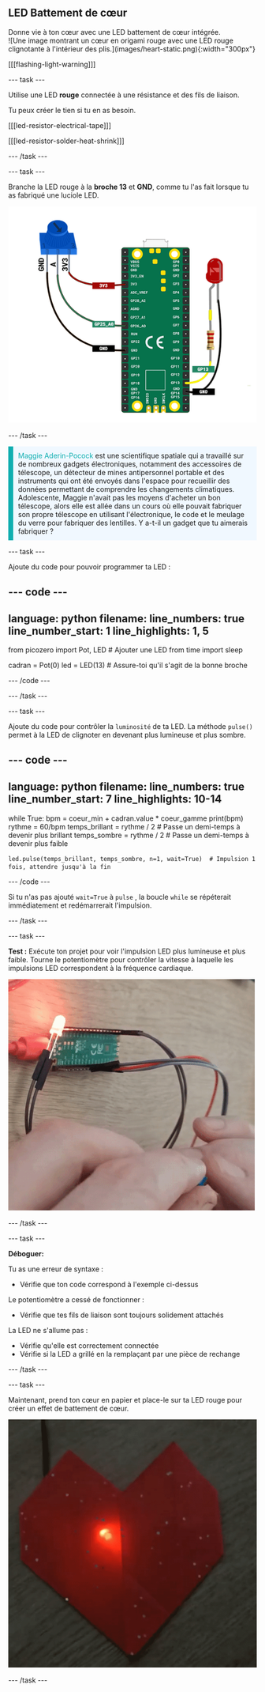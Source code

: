 ## LED Battement de cœur

<div style="display: flex; flex-wrap: wrap">
<div style="flex-basis: 200px; flex-grow: 1; margin-right: 15px;">
Donne vie à ton cœur avec une LED battement de cœur intégrée.
</div>
<div>
![Une image montrant un cœur en origami rouge avec une LED rouge clignotante à l'intérieur des plis.](images/heart-static.png){:width="300px"}
</div>
</div>

[[[flashing-light-warning]]]

--- task ---

Utilise une LED **rouge** connectée à une résistance et des fils de liaison.

Tu peux créer le tien si tu en as besoin.

[[[led-resistor-electrical-tape]]]

[[[led-resistor-solder-heat-shrink]]]

--- /task ---

--- task ---

Branche la LED rouge à la **broche 13** et **GND**, comme tu l'as fait lorsque tu as fabriqué une luciole LED.

![Un potentiomètre et une LED rouge attachés à un Raspberry Pi Pico.](images/pot-led-circuit.png)

--- /task ---

<p style="border-left: solid; border-width:10px; border-color: #0faeb0; background-color: aliceblue; padding: 10px;">
<span style="color: #0faeb0">Maggie Aderin-Pocock</span> est une scientifique spatiale qui a travaillé sur de nombreux gadgets électroniques, notamment des accessoires de télescope, un détecteur de mines antipersonnel portable et des instruments qui ont été envoyés dans l'espace pour recueillir des données permettant de comprendre les changements climatiques. Adolescente, Maggie n'avait pas les moyens d'acheter un bon télescope, alors elle est allée dans un cours où elle pouvait fabriquer son propre télescope en utilisant l'électronique, le code et le meulage du verre pour fabriquer des lentilles. Y a-t-il un gadget que tu aimerais fabriquer ?</p>

--- task ---

Ajoute du code pour pouvoir programmer ta LED :

--- code ---
---
language: python filename: line_numbers: true line_number_start: 1
line_highlights: 1, 5
---
from picozero import Pot, LED # Ajouter une LED 
from time import sleep

cadran = Pot(0) led = LED(13) # Assure-toi qu'il s'agit de la bonne broche

--- /code ---

--- /task ---

--- task ---

Ajoute du code pour contrôler la `luminosité` de ta LED. La méthode `pulse()` permet à la LED de clignoter en devenant plus lumineuse et plus sombre.

--- code ---
---
language: python 
filename: 
line_numbers: true 
line_number_start: 7
line_highlights: 10-14
---
while True: 
    bpm = coeur_min + cadran.value * coeur_gamme 
    print(bpm) 
    rythme = 60/bpm 
    temps_brillant = rythme / 2 # Passe un demi-temps à devenir plus brillant
    temps_sombre = rythme / 2 # Passe un demi-temps à devenir plus faible

    led.pulse(temps_brillant, temps_sombre, n=1, wait=True)  # Impulsion 1 fois, attendre jusqu'à la fin
--- /code ---

Si tu n'as pas ajouté `wait=True` à `pulse` , la boucle `while` se répéterait immédiatement et redémarrerait l'impulsion.

--- /task ---

--- task ---

**Test :** Exécute ton projet pour voir l'impulsion LED plus lumineuse et plus faible. Tourne le potentiomètre pour contrôler la vitesse à laquelle les impulsions LED correspondent à la fréquence cardiaque.

![Gif animé montrant la LED qui s'allume et s'éteint en changeant la luminosité.](images/pulse-test.gif)

--- /task ---

--- task ---

**Déboguer:**

Tu as une erreur de syntaxe :
+ Vérifie que ton code correspond à l'exemple ci-dessus

Le potentiomètre a cessé de fonctionner :
+ Vérifie que tes fils de liaison sont toujours solidement attachés

La LED ne s'allume pas :
+ Vérifie qu'elle est correctement connectée
+ Vérifie si la LED a grillé en la remplaçant par une pièce de rechange

--- /task ---


--- task ---

Maintenant, prend ton cœur en papier et place-le sur ta LED rouge pour créer un effet de battement de cœur.

![Gif animé montrant la LED clignotant à travers le cœur papier.](images/heartbeat.gif)

--- /task ---



